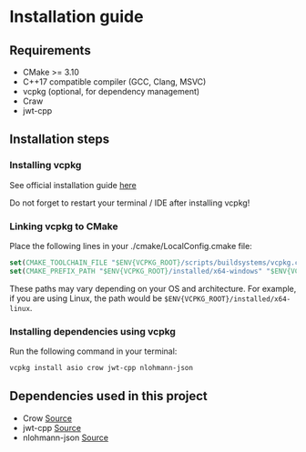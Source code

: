 # Installation guide

## Requirements
- CMake >= 3.10
- C++17 compatible compiler (GCC, Clang, MSVC)
- vcpkg (optional, for dependency management)
- Craw
- jwt-cpp

## Installation steps

### Installing vcpkg
See official installation guide [here](https://learn.microsoft.com/lt-lt/vcpkg/get_started/get-started-packaging?pivots=shell-powershell)

Do not forget to restart your terminal / IDE after installing vcpkg!

### Linking vcpkg to CMake
Place the following lines in your ./cmake/LocalConfig.cmake file:
```cmake
set(CMAKE_TOOLCHAIN_FILE "$ENV{VCPKG_ROOT}/scripts/buildsystems/vcpkg.cmake" CACHE STRING "")
set(CMAKE_PREFIX_PATH "$ENV{VCPKG_ROOT}/installed/x64-windows" "$ENV{VCPKG_ROOT}/installed/x86-windows" ${CMAKE_PREFIX_PATH})
```

These paths may vary depending on your OS and architecture. For example, if you are using Linux, the path would be `$ENV{VCPKG_ROOT}/installed/x64-linux`.


### Installing dependencies using vcpkg
Run the following command in your terminal:
```bash
vcpkg install asio crow jwt-cpp nlohmann-json
```

## Dependencies used in this project
- Crow [Source](https://github.com/CrowCpp/Crow)
- jwt-cpp [Source](https://github.com/Thalhammer/jwt-cpp)
- nlohmann-json [Source](https://github.com/nlohmann/json)